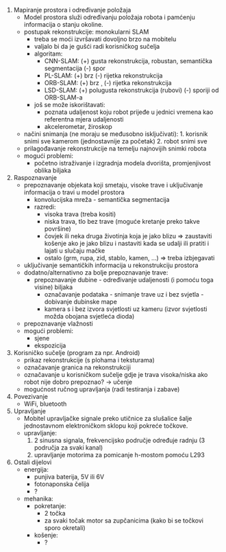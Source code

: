 ﻿1) Mapiranje prostora i određivanje položaja
	- Model prostora služi određivanju položaja robota i pamćenju informacija o stanju okoline.
	- postupak rekonstrukcije: monokularni SLAM
		- treba se moći izvršavati dovoljno brzo na mobitelu
		- valjalo bi da je gušći radi korisničkog sučelja
		- algoritam:
			- CNN-SLAM:
				(+) gusta rekonstrukcija, robustan, semantička segmentacija
				(-) spor
			- PL-SLAM:
				(+) brz
				(-) rijetka rekonstrukcija
			- ORB-SLAM:
				(+) brz
¸				(-) rijetka rekonstrukcija
			- LSD-SLAM:
				(+) polugusta rekonstrukcija (rubovi)
				(-) sporiji od ORB-SLAM-a
		- još se može iskorištavati: 
			- poznata udaljenost koju robot prijeđe u jednici vremena kao referentna mjera udaljenosti
			- akcelerometar, žiroskop		
	- načini snimanja (ne moraju se međusobno isključivati):
			1. korisnik snimi sve kamerom (jednostavnije za početak)
			2. robot snimi sve
	- prilagođavanje rekonstrukcije na temelju najnovijih snimki robota
	- mogući problemi:
		- početno istraživanje i izgradnja modela dvorišta, promjenjivost oblika biljaka
2) Raspoznavanje
	- prepoznavanje objekata koji smetaju, visoke trave i uključivanje informacija o travi u model prostora
		- konvolucijska mreža - semantička segmentacija
		- razredi: 
			- visoka trava (treba kositi)
			- niska trava, tlo bez trave (moguće kretanje preko takve površine)
			- čovjek ili neka druga životinja koja je jako blizu 
				=> zaustaviti košenje ako je jako blizu i nastaviti kada se udalji ili pratiti i lajati u slučaju mačke
			- ostalo (grm, rupa, zid, stablo, kamen,  ...) 
				=> treba izbjegavati
	- uključivanje semantičkih informacija u rekonstrukciju prostora
	- dodatno/alternativno za bolje prepoznavanje trave:
		- prepoznavanje dubine - određivanje udaljenosti (i pomoću toga visine) biljaka
			- označavanje podataka - snimanje trave uz i bez svjetla - dobivanje dubinske mape
			- kamera s i bez izvora svjetlosti uz kameru (izvor svjetlosti možda obojana svjetleća dioda)
	- prepoznavanje vlažnosti
	- mogući problemi:
		- sjene
		- ekspozicija
3) Korisničko sučelje (program za npr. Android)
	- prikaz rekonstrukcije (s plohama i teksturama)
	- označavanje granica na rekonstrukciji
	- označavanje u korisničkom sučelje gdje je trava visoka/niska ako robot nije dobro prepoznao?
		-> učenje
	- mogućnost ručnog upravljanja (radi testiranja i zabave)
4) Povezivanje
	- WiFi, bluetooth
5) Upravljanje
	- Mobitel upravljačke signale preko utičnice za slušalice šalje jednostavnom elektroničkom sklopu koji pokreće točkove.
	- upravljanje: 
		1) 2 sinusna signala, frekvencijsko područje određuje radnju (3 područja za svaki kanal)
		3) upravljanje motorima za pomicanje h-mostom pomoću L293
6) Ostali dijelovi
	- energija:
		- punjiva baterija, 5V ili 6V
		- fotonaponska čelija
		- ?
	- mehanika:
		- pokretanje:
			- 2 točka
			- za svaki točak motor sa zupčanicima (kako bi se točkovi sporo okretali)
		- košenje: 
			- ?
<!---
5) Hardver-staro
	- verzija s Raspberry PI-jem:
		- maksimalna potrošnja energije:
			* runmyrobot.com: 6800mAh/4h, 3.7V -> 7W
			- Raspberry Pi 3 (CPU 100%): 730mA (5V) -> 3.65W
			- kamera:
				- RPi-kamera: 260mA -> 1.3W
				- USB-kamera: 260mA -> 1.3W
			- WiFi: 2.5W
			- ukupno: 3.65W + 1.3W + 2.5 = 7.45W
		- dijelovi:
			- elektronika:
				- računalo: Raspberry Pi 3 B
				- kamera: USB-kamera
				- LED uz kameru?
				- senzor za gašenje računala u slučaju slabe baterije
			- energija:
				- punjiva baterija, 5V
				- fotonaponska čelija
			- mehanika:
				- pokretanje:
					- 2 točka
					- za svaki točak motor s prijenosom (kako bi se točkovi sporije okretali)
				- košenje:
					- motor
					- dio za rezanje: čep s komadom žice
		- mogući problemi:
			- Raspberry PI je preslab
			- podaci za učenje
			- dijelovi
			- kiša, vjetar
-->
